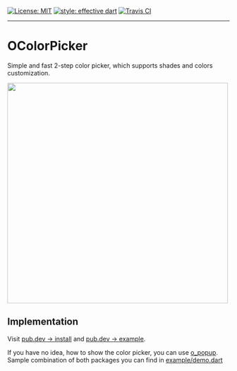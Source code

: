 <a href="https://opensource.org/licenses/MIT"><img src="https://img.shields.io/badge/license-MIT-yellow.svg" alt="License: MIT"></a>
<a href="https://github.com/tenhobi/effective_dart"><img src="https://img.shields.io/badge/style-effective_dart-blue.svg" alt="style: effective dart"></a>
<a href="https://travis-ci.org/github/owczaro/o_color_picker"><img src="https://travis-ci.org/owczaro/o_color_picker.svg?branch=master" alt="Travis CI"></a>

---


# OColorPicker

Simple and fast 2-step color picker, which supports shades and colors customization.

<img src="https://raw.githubusercontent.com/owczaro/o_color_picker/master/example/o_color_picker_demo.gif" height="500">


## Implementation

Visit [pub.dev -> install](https://pub.dev/packages/o_color_picker/install) and [pub.dev -> example](https://pub.dev/packages/o_color_picker/example).

If you have no idea, how to show the color picker, you can use [o_popup](https://pub.dev/packages/o_popup). Sample combination of both packages you can find in [example/demo.dart](https://github.com/owczaro/o_color_picker/blob/master/example/lib/demo.dart)




